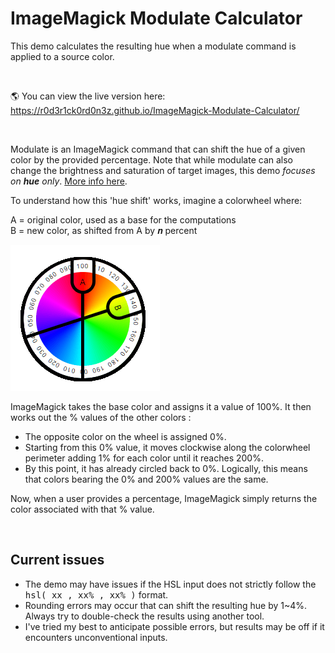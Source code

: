 # ImageMagick Modulate Calculator

This demo calculates the resulting hue when a modulate command is applied to a source color. 

<br/>
  
🌎 You can view the live version here: <br/>
https://r0d3r1ck0rd0n3z.github.io/ImageMagick-Modulate-Calculator/

<br/>

<p>
Modulate is an ImageMagick command that can shift the hue of a given color by the provided percentage. Note that while modulate can also change the brightness and saturation of target images, this demo <i>focuses on <b>hue</b> only</i>. <a target='_blank' href='https://legacy.imagemagick.org/Usage/color_mods/#modulate_hue' title='Hue Modulation'>More info here</a>. 


To understand how this 'hue shift' works, imagine a colorwheel where:</p>

<p>
  A = original color, used as a base for the computations<br/>
  B = new color, as shifted from A by 𝒏 percent
</p>

![colorwheel](colorwheel-example.png)

<p>
ImageMagick takes the base color and assigns it a value of 100%. It then works out the % values of the other colors :  
  <ul>
  <li>The opposite color on the wheel is assigned 0%.</li>
  <li>Starting from this 0% value, it moves clockwise along the colorwheel perimeter adding 1% for each color until it reaches 200%.</li>
  <li>By this point, it has already circled back to 0%. Logically, this means that colors bearing the 0% and 200% values are the same.</li>
</ul>

<p>
  Now, when a user provides a percentage, ImageMagick simply returns the color associated with that % value. 
</p>

<br/>

## Current issues

* The demo may have issues if the HSL input does not strictly follow the <tt>hsl( xx , xx% , xx% )</tt> format.
* Rounding errors may occur that can shift the resulting hue by 1~4%. Always try to double-check the results using another tool.
* I've tried my best to anticipate possible errors, but results may be off if it encounters unconventional inputs.
